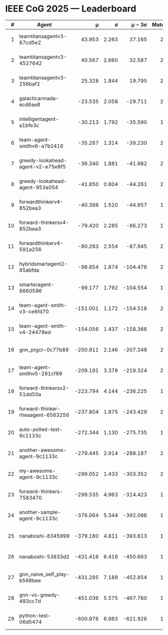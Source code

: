 # IEEE CoG 2025 — Leaderboard

| # | Agent | μ | σ | μ − 3σ | Matches | Updated |
|---:|---|---:|---:|---:|---:|---|
| 1 | teamtitansagentv3-87cd5e2 | 43.953 | 2.263 | 37.165 | 2052 | 2025-08-18 04:42 |
| 2 | teamtitansagentv3-4527642 | 40.567 | 2.660 | 32.587 | 2340 | 2025-08-18 04:42 |
| 3 | teamtitansagentv3-256baf2 | 25.328 | 1.844 | 19.795 | 2252 | 2025-08-18 04:42 |
| 4 | galacticarmada-ecd6ae8 | -23.535 | 2.058 | -29.711 | 2400 | 2025-08-18 04:42 |
| 5 | intelligentagent-a1bfe3c | -30.213 | 1.792 | -35.590 | 1694 | 2025-08-18 04:42 |
| 6 | team-agent-smithv6-a7b2416 | -35.287 | 1.314 | -39.230 | 2060 | 2025-08-18 04:42 |
| 7 | greedy-lookahead-agent-v2-e75e8f5 | -36.340 | 1.881 | -41.982 | 2296 | 2025-08-18 04:42 |
| 8 | greedy-lookahead-agent-953a054 | -41.850 | 0.804 | -44.261 | 2036 | 2025-08-18 04:42 |
| 9 | forwardthinkerv4-852bea3 | -40.398 | 1.520 | -44.957 | 1670 | 2025-08-18 04:42 |
| 10 | forward-thinkersv4-852bea3 | -79.420 | 2.285 | -86.273 | 1725 | 2025-08-18 04:42 |
| 11 | forwardthinkerv4-591a256 | -80.283 | 2.554 | -87.945 | 2058 | 2025-08-18 04:42 |
| 12 | hybridsmartagent2-85abfda | -98.854 | 1.874 | -104.476 | 2061 | 2025-08-18 04:42 |
| 13 | smarteragent-8660586 | -99.177 | 1.792 | -104.554 | 1966 | 2025-08-18 04:42 |
| 14 | team-agent-smith-v3-ce6fd70 | -151.001 | 1.172 | -154.518 | 2396 | 2025-08-18 04:42 |
| 15 | team-agent-smith-v4-24478ed | -154.056 | 1.437 | -158.366 | 2376 | 2025-08-18 04:42 |
| 16 | gnn_prgcr-0c77b88 | -200.911 | 2.146 | -207.349 | 2030 | 2025-08-18 04:42 |
| 17 | team-agent-smithv5-281cf89 | -209.191 | 3.378 | -219.324 | 2140 | 2025-08-18 04:42 |
| 18 | forward-thinkersv2-51dd50a | -223.794 | 4.144 | -236.225 | 1996 | 2025-08-18 04:42 |
| 19 | forward-thinker-rheaagent-6563256 | -237.804 | 1.875 | -243.429 | 2216 | 2025-08-18 04:42 |
| 20 | auto-polled-test-9c1133c | -272.344 | 1.130 | -275.735 | 1800 | 2025-08-18 04:42 |
| 21 | another-awesome-agent-9c1133c | -279.445 | 2.914 | -288.187 | 2320 | 2025-08-18 04:42 |
| 22 | my-awesome-agent-9c1133c | -299.052 | 1.433 | -303.352 | 2560 | 2025-08-18 04:42 |
| 23 | forward-thinkers-7583470 | -299.535 | 4.963 | -314.423 | 1920 | 2025-08-18 04:42 |
| 24 | another-sample-agent-9c1133c | -376.064 | 5.344 | -392.096 | 1960 | 2025-08-18 04:42 |
| 25 | nanaboshi-8345999 | -379.180 | 4.811 | -393.613 | 1980 | 2025-08-18 04:42 |
| 26 | nanaboshi-53833d2 | -431.416 | 6.416 | -450.663 | 1820 | 2025-08-18 04:42 |
| 27 | gnn_naive_self_play-b568bee | -431.285 | 7.189 | -452.854 | 1820 | 2025-08-18 04:42 |
| 28 | gnn-vs-greedy-493cc7d | -451.036 | 5.575 | -467.760 | 1780 | 2025-08-18 04:42 |
| 29 | python-test-06d5474 | -600.976 | 6.983 | -621.926 | 1710 | 2025-08-18 04:42 |
